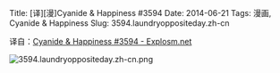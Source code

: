 Title: [译][漫]Cyanide & Happiness #3594
Date: 2014-06-21
Tags: 漫画, Cyanide & Happiness
Slug: 3594.laundryoppositeday.zh-cn

译自：[Cyanide & Happiness #3594 - Explosm.net](http://explosm.net/comics/3594/)


![3594.laundryoppositeday.zh-cn.png](/static/images/comics/3594.laundryoppositeday.zh-cn.png)

